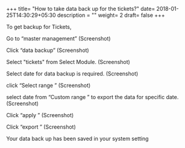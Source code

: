 +++
title= "How to take data back up for the tickets?"
date= 2018-01-25T14:30:29+05:30
description = ""
weight= 2
draft= false
+++



To get backup for Tickets, 

Go to “master management”
(Screenshot)

Click “data backup”
(Screenshot)

Select "tickets" from Select Module. 
(Screenshot)

Select date for data backup  is required. 
(Screenshot)

click “Select range ”
(Screenshot)

select date from “Custom range ” to export the data for specific date.
(Screenshot)

Click “apply ”
(Screenshot)

Click “export ” 
(Screenshot)

Your data back up has been saved in your system setting


